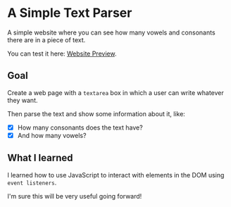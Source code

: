 # A Simple Text Parser

A simple website where you can see how many vowels and consonants there are in a piece of text.

You can test it here: [Website Preview](https://text-parser-plum.vercel.app/).

## Goal

Create a web page with a `textarea` box in which a user can write whatever they want.

Then parse the text and show some information about it, like:

- [x] How many consonants does the text have?
- [x] And how many vowels?

## What I learned

I learned how to use JavaScript to interact with elements in the DOM using `event listeners`.

I'm sure this will be very useful going forward!